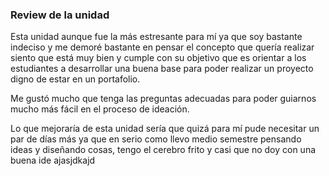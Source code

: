 ### Review de la unidad

Esta unidad aunque fue la más estresante para mí ya que soy bastante indeciso y me demoré bastante en pensar el concepto que quería realizar siento que está muy bien y cumple con su objetivo que es orientar a los estudiantes a desarrollar una buena base para poder realizar un proyecto digno de estar en un portafolio.

Me gustó mucho que tenga las preguntas adecuadas para poder guiarnos mucho más fácil en el proceso de ideación. 

Lo que mejoraría de esta unidad sería que quizá para mí pude necesitar un par de días más ya que en serio como llevo medio semestre pensando ideas y diseñando cosas, tengo el cerebro frito y casi que no doy con una buena ide ajasjdkajd 

